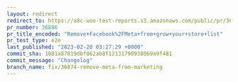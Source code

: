 ```yaml
---
layout: redirect
redirect_to: https://a8c-woo-test-reports.s3.amazonaws.com/public/pr/36886/e2e/index.html
pr_number: 36886
pr_title_encoded: "Remove+Facebook%2FMeta+from+grow+your+store+list"
pr_test_type: e2e
last_published: "2023-02-20 03:27:29 +0000"
commit_sha: 1881a87819dbf062ab8f12131790938069a9f481
commit_message: "Changelog"
branch_name: fix/36874-remove-meta-from-marketing
---
```

